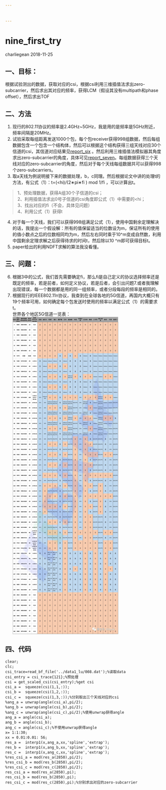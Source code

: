 ```yaml
---


---
```


<h1 id="nine_first_try">nine_first_try</h1>
<p>charliegean 2018-11-25</p>
<h2 id="一、目标：">一、目标：</h2>
<p>根据试验测出的数据，获取对应的csi，根据csi利用三维插值法求出zero-subcarrier，然后求出其对应的频率，获得LCM（假设其没有multipath和phase offset），然后求出TOF</p>
<h2 id="二、方法">二、方法</h2>
<ol>
<li>现行的802.11协议的频率是2.4GHz~5GHz，我是用的是频率是5GHz附近，频率间隔是20MHz。</li>
<li>试验采取每组距离发送1000个包，每个包receiver获得998组数据，然后每组数据包含一个包含一个结构体，然后可以根据这个结构获得三组天线对应30个信道的csi，其信道对应结果见<a href="https://github.com/Charliegean/laboratory/blob/master/six_verification.md">report_six</a> 。然后利用三维插值法模拟器其角度求出zero-subcarrier的角度，具体可见<a href="https://github.com/Charliegean/laboratory/blob/master/eight.md">report_seven</a>。每组数据获得三个天线对应的zero-subcarrier的角度，然后对于每个天线每组数据共可以获得998个zero-subcarriers。</li>
<li>取a天线为例说明接下来的数据处理，b，c同理。然后根据论文中讲的处理t的方法，有公式（1）：t=(&lt;hi)/(2∗pi∗fi ) mod  1/fi ，可以计算出t。</li>
</ol>
<blockquote>
<p>1、预处理数据，获得A组30个子信道的csi；<br>
2、利用插值法求出0号子信道的csi角度即公式（1）中需要的&lt;hi；<br>
3、找出对应的fi（不会，具体见问题）<br>
4、利用公式（1）获得t</p>
</blockquote>
<ol start="4">
<li>对于每一个天线，我们可以获得998组满足公式（1），使用中国剩余定理解决的话，我提出一个假设解：所有的值保留适当的位数设为m，保证所有的使用的值小数点之后的位数相同均为m，然后左右同时乘于10^m变成自然数，利用中国剩余定理求解之后获得待求的时间t，然后除以10 ^m即可获得目标t。</li>
<li>paper给出的利用NDFT求解的算法我没看懂。</li>
</ol>
<h2 id="三、问题：">三、问题：</h2>
<ol start="6">
<li>根据3中的公式，我们首先需要确定fi，那么fi是自己定义的协议选择频率还是既定的频率，若是前者，如何定义协议，若是后者，会引出问题7.或者我理解出现错误，每一个数据都是用的同一组频率，或者分段每段的频率是相同的。</li>
<li>根据现行的IEEE802.11n协议，我查到在全球各地的5G信道，再国内大概只有19个频率可用，如何确定每个包发送时使用的频率以满足公式（1）的需要求t。<br>
世界各个地区5G信道一览表：<br>
<img src="https://github.com/Charliegean/laboratory/blob/master/picture/nine/wifi5GHz.jpg" alt="fig1"></li>
</ol>
<h2 id="四、代码">四、代码</h2>
<pre><code>clear;
clc;
csi_trace=read_bf_file('../data1_lu/008.dat');%读取data
csi_entry = csi_trace{121};%预处理
csi = get_scaled_csi(csi_entry);%get csi
csi_a =  squeeze(csi(1,1,:));
csi_b =  squeeze(csi(1,2,:));
csi_c =  squeeze(csi(1,3,:));%分别取出三个天线对应的csi
%ang_a = unwrap(angle(csi_a),pi/2);
%ang_b = unwrap(angle(csi_b),pi/2);
%ang_c = unwrap(angle(csi_c),pi/2);%使用unwrap获得angle
ang_a = angle(csi_a);
ang_b = angle(csi_b);
ang_c = angle(csi_c);%不使用unwrap获得angle
x= 1:1:30;
xx = 0.01:0.01: 56;
res_a =  interp1(x,ang_a,xx,'spline','extrap');
res_b =  interp1(x,ang_b,xx,'spline','extrap');
res_c =  interp1(x,ang_c,xx,'spline','extrap');
%res_csi_a = mod(res_a(2850),pi/2);
%res_csi_b = mod(res_b(2850),pi/2);
%res_csi_c = mod(res_c(2850),pi/2);
res_csi_a = mod(res_a(2850),pi);
res_csi_b = mod(res_b(2850),pi);
res_csi_c = mod(res_c(2850),pi);%分别求出对应的zero-subcarrier
</code></pre>

